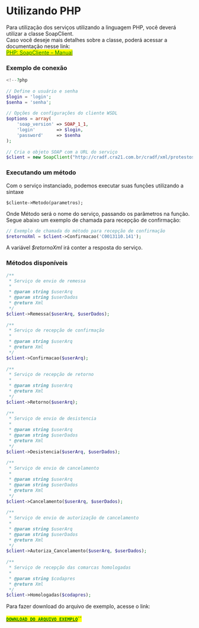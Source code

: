 # Utilizando PHP

Para utilização dos serviços utilizando a linguagem PHP, você deverá utilizar a classe SoapClient.\
Caso você deseje mais detalhes sobre a classe, poderá acessar a documentação nesse link: \
[<mark style="color:green;">PHP: SoapCliente – Manual</mark>](http://php.net/manual/pt\_BR/class.soapclient.php)<mark style="color:green;"></mark>

### Exemplo de conexão

```php
<!--?php 
 
// Define o usuário e senha
$login = 'login';
$senha = 'senha';
 
// Opções de configurações do cliente WSDL
$options = array(
    'soap_version' => SOAP_1_1,
    'login'        => $login,
    'password'     => $senha
);
 
// Cria o objeto SOAP com a URL do serviço
$client = new SoapClient("http://cradf.cra21.com.br/cradf/xml/protestos.php?wsdl", $options);
```

### Executando um método

Com o serviço instanciado, podemos executar suas funções utilizando a sintaxe

`$cliente->Metodo(parametros);`

Onde Método será o nome do serviço, passando os parâmetros na função.\
Segue abaixo um exemplo de chamada para recepção de confirmação:

```php
// Exemplo de chamada do método para recepção de confirmação
$retornoXml = $client->Confirmacao('C0013110.141');
```

A variável _$retornoXml_ irá conter a resposta do serviço.

### Métodos disponíveis

```php
/**
 * Serviço de envio de remessa
 * 
 * @param string $userArq
 * @param string $userDados
 * @return Xml
 */
$client->Remessa($userArq, $userDados);
 
/**
 * Serviço de recepção de confirmação
 *
 * @param string $userArq
 * @return Xml
 */
$client->Confirmacao($userArq);
 
/**
 * Serviço de recepção de retorno
 *
 * @param string $userArq
 * @return Xml
 */
$client->Retorno($userArq);
 
/**
 * Serviço de envio de desistencia
 *
 * @param string $userArq
 * @param string $userDados
 * @return Xml
 */
$client->Desistencia($userArq, $userDados);
 
/**
 * Serviço de envio de cancelamento
 *
 * @param string $userArq
 * @param string $userDados
 * @return Xml
 */
$client->Cancelamento($userArq, $userDados);
 
/**
 * Serviço de envio de autorização de cancelamento
 *
 * @param string $userArq
 * @param string $userDados
 * @return Xml
 */
$client->Autoriza_Cancelamento($userArq, $userDados);
 
/**
 * Serviço de recepção das comarcas homologadas
 *
 * @param string $codapres
 * @return Xml
 */
$client->Homologadas($codapres);
```

Para fazer download do arquivo de exemplo, acesse o link: \
\
[<mark style="color:green;">**`DOWNLOAD DO ARQUIVO EXEMPLO`**</mark>](https://github.com/p21sistemas/manual-cra-21/blob/main/WebServiceCRA.zip?raw=true)<mark style="color:green;">**``**</mark>
